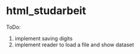 # html_studarbeit

ToDo:
1. implement saving digits
2. implement reader to load a file and show dataset